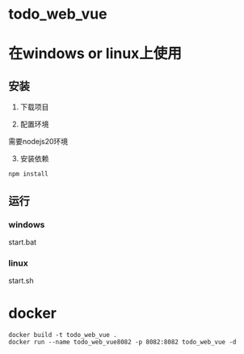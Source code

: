 # todo_web_vue


# 在windows or linux上使用

## 安装

1. 下载项目

2. 配置环境

需要nodejs20环境

3. 安装依赖

```
npm install
```

## 运行


### windows

start.bat

### linux

start.sh


# docker

```
docker build -t todo_web_vue .
docker run --name todo_web_vue8082 -p 8082:8082 todo_web_vue -d 
```

